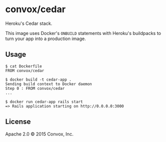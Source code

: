 # convox/cedar

Heroku's Cedar stack.

This image uses Docker's `ONBUILD` statements with Heroku's buildpacks to turn 
your app into a production image.

## Usage

    $ cat Dockerfile
    FROM convox/cedar

    $ docker build -t cedar-app .
    Sending build context to Docker daemon
    Step 0 : FROM convox/cedar
    ...

    $ docker run cedar-app rails start
    => Rails application starting on http://0.0.0.0:3000

## License

Apache 2.0 &copy; 2015 Convox, Inc.

